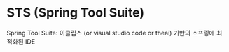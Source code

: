 # STS (Spring Tool Suite)

Spring Tool Suite: 이클립스 (or visual studio code or theai) 기반의 스프링에 최적화된 IDE
